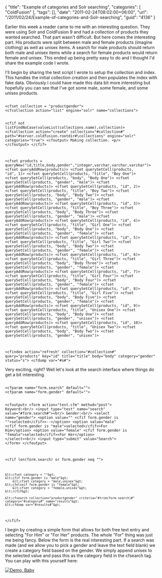 {
	"title": "Example of categories and Solr searching",
	"categories": [
		"ColdFusion"
	],
	"tags": [],
	"date": "2011-02-24T08:02:00+06:00",
	"url": "/2011/02/24/Example-of-categories-and-Solr-searching",
	"guid": "4136"
}

Earlier this week a reader came to me with an interesting question. They were using Solr and ColdFusion 9 and had a collection of products they wanted searched. That part wasn't difficult. But here comes the interesting part. His products were split between male and female products (imagine clothing) as well as unisex items. A search for male products should return both male and unisex items while a search for female products would return female and unisex. This ended up being pretty easy to do and I thought I'd share the example code I wrote.
<!--more-->
<p>

I'll begin by sharing the test script I wrote to setup the collection and index. This handles the initial collection creation and then populates the index with fake data. Obviously I could have made this data bit more interesting but hopefully you can see that I've got some male, some female, and some unisex products.

<p>

<code>
&lt;cfset collection = "productgender"&gt;
&lt;cfcollection action="list" engine="solr" name="collections"&gt;

&lt;cfif not listFindNoCase(valueList(collections.name),collection)&gt;
	&lt;cfcollection action="create" collection="#collection#" path="#server.coldfusion.rootdir#\collections" engine="solr" categories="true"&gt;
	&lt;cfoutput&gt;
	Making collection.
	&lt;p/&gt;
	&lt;/cfoutput&gt;
&lt;/cfif&gt;

&lt;cfset products = queryNew("id,title,body,gender","integer,varchar,varchar,varchar")&gt;
&lt;cfset queryAddRow(products)&gt;
&lt;cfset querySetCell(products, "id", 1)&gt;
&lt;cfset querySetCell(products, "title", "Boy One")&gt;
&lt;cfset querySetCell(products, "body", "Body One")&gt;
&lt;cfset querySetCell(products, "gender", "male")&gt;
&lt;cfset queryAddRow(products)&gt;
&lt;cfset querySetCell(products, "id", 2)&gt;
&lt;cfset querySetCell(products, "title", "Boy Two")&gt;
&lt;cfset querySetCell(products, "body", "Body Two")&gt;
&lt;cfset querySetCell(products, "gender", "male")&gt;
&lt;cfset queryAddRow(products)&gt;
&lt;cfset querySetCell(products, "id", 3)&gt;
&lt;cfset querySetCell(products, "title", "Boy Three")&gt;
&lt;cfset querySetCell(products, "body", "Body Three")&gt;
&lt;cfset querySetCell(products, "gender", "male")&gt;
&lt;cfset queryAddRow(products)&gt;
&lt;cfset querySetCell(products, "id", 4)&gt;
&lt;cfset querySetCell(products, "title", "Girl One")&gt;
&lt;cfset querySetCell(products, "body", "Body One")&gt;
&lt;cfset querySetCell(products, "gender", "female")&gt;
&lt;cfset queryAddRow(products)&gt;
&lt;cfset querySetCell(products, "id", 5)&gt;
&lt;cfset querySetCell(products, "title", "Girl Two")&gt;
&lt;cfset querySetCell(products, "body", "Body Two")&gt;
&lt;cfset querySetCell(products, "gender", "female")&gt;
&lt;cfset queryAddRow(products)&gt;
&lt;cfset querySetCell(products, "id", 6)&gt;
&lt;cfset querySetCell(products, "title", "Girl Three")&gt;
&lt;cfset querySetCell(products, "body", "Body Three")&gt;
&lt;cfset querySetCell(products, "gender", "female")&gt;
&lt;cfset queryAddRow(products)&gt;
&lt;cfset querySetCell(products, "id", 7)&gt;
&lt;cfset querySetCell(products, "title", "Girl Four")&gt;
&lt;cfset querySetCell(products, "body", "Body Four")&gt;
&lt;cfset querySetCell(products, "gender", "female")&gt;
&lt;cfset queryAddRow(products)&gt;
&lt;cfset querySetCell(products, "id", 8)&gt;
&lt;cfset querySetCell(products, "title", "Girl Five")&gt;
&lt;cfset querySetCell(products, "body", "Body Five")&gt;
&lt;cfset querySetCell(products, "gender", "female")&gt;
&lt;cfset queryAddRow(products)&gt;
&lt;cfset querySetCell(products, "id", 9)&gt;
&lt;cfset querySetCell(products, "title", "Unisex One")&gt;
&lt;cfset querySetCell(products, "body", "Body One")&gt;
&lt;cfset querySetCell(products, "gender", "unisex")&gt;
&lt;cfset queryAddRow(products)&gt;
&lt;cfset querySetCell(products, "id", 10)&gt;
&lt;cfset querySetCell(products, "title", "Unisex Two")&gt;
&lt;cfset querySetCell(products, "body", "Body Two")&gt;
&lt;cfset querySetCell(products, "gender", "unisex")&gt;

&lt;cfindex action="refresh" collection="#collection#" query="products" key="id" title="title" body="body" category="gender" status="s"&gt;
&lt;cfdump var="#s#"&gt;
</code>

<p>

Very exciting, right? Well let's look at the search interface where things do get a bit interesting.

<p>

<code>
&lt;cfparam name="form.search" default=""&gt;
&lt;cfparam name="form.gender" default=""&gt;

&lt;cfoutput&gt;
&lt;form action="test.cfm" method="post"&gt;
Keyword:&lt;br/&gt;
&lt;input type="test" name="search" value="#form.search#"&gt;&lt;br/&gt;
Gender:&lt;br/&gt;
&lt;select name="gender"&gt;
&lt;option value="" &lt;cfif form.gender is ""&gt;selected&lt;/cfif&gt;&gt;--&lt;/option&gt;
&lt;option value="male" &lt;cfif form.gender is "male"&gt;selected&lt;/cfif&gt;&gt;For Him&lt;/option&gt;
&lt;option value="female" &lt;cfif form.gender is "female"&gt;selected&lt;/cfif&gt;&gt;For Her&lt;/option&gt;
&lt;/select&gt;&lt;br/&gt;
&lt;input type="submit" value="Search"&gt;
&lt;/form&gt;
&lt;/cfoutput&gt;

&lt;cfif len(form.search) or form.gender neq ""&gt;

	&lt;cfset category = ""&gt;
	&lt;cfif form.gender is "male"&gt;
		&lt;cfset category = "male,unisex"&gt;
	&lt;cfelseif form.gender is "female"&gt;
		&lt;cfset category = "female,unisex"&gt;
	&lt;/cfif&gt;
	
	&lt;cfsearch collection="productgender" criteria="#trim(form.search)#" category="#category#" name="results"&gt;
	&lt;cfdump var="#results#"&gt;
			
&lt;/cfif&gt;
</code>

<p>

I begin by creating a simple form that allows for both free text entry and selecting "For Him" or "For Her" products. The whole "For" thing was just me being fancy. Below the form is the real interesting part. If a search was made (and we allow you to pick a gender and leave the text field blank) we create a category field based on the gender. We simply append unisex to the selected value and pass this as the category field in the cfsearch tag. You can play with this yourself here:

<p>


<a href="http://www.raymondcamden.com/demos/feb232011a/test.cfm"><img src="http://www.coldfusionjedi.com/images/icon_128.png" title="Demo, Baby" border="0"></a>